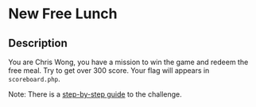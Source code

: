 New Free Lunch
===

## Description

You are Chris Wong, you have a mission to win the game and redeem the free meal. Try to get over 300 score.
Your flag will appears in `scoreboard.php`.

Note: There is a [step-by-step guide](https://hackmd.io/@blackb6a/hkcert-ctf-2024-i-en-8381451153faac4a) to the challenge.
